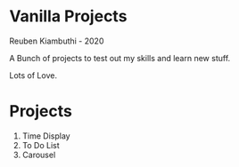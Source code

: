 Vanilla Projects
=================
Reuben Kiambuthi - 2020


A Bunch of projects to test out my skills and learn new stuff.

Lots of Love.

Projects
===============
1. Time Display
2. To Do List
3. Carousel